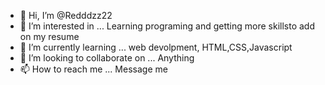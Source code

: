 - 👋 Hi, I’m @Redddzz22
- 👀 I’m interested in ... Learning programing and getting more skillsto add on my resume 
- 🌱 I’m currently learning ... web devolpment, HTML,CSS,Javascript
- 💞️ I’m looking to collaborate on ... Anything
- 📫 How to reach me ... Message me 

<!---
Redddzz22/Redddzz22 is a ✨ special ✨ repository because its `README.md` (this file) appears on your GitHub profile.
You can click the Preview link to take a look at your changes.
--->
